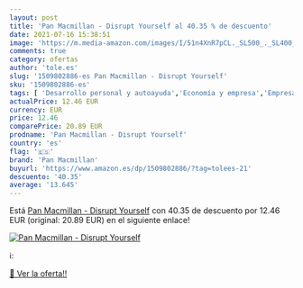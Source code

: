 ```yaml
---
layout: post
title: 'Pan Macmillan - Disrupt Yourself al 40.35 % de descuento'
date: 2021-07-16 15:38:51
image: 'https://m.media-amazon.com/images/I/51n4XnR7pCL._SL500_._SL400_.jpg'
comments: true
category: ofertas
author: 'tole.es'
slug: '1509802886-es Pan Macmillan - Disrupt Yourself'
sku: '1509802886-es'
tags: [ 'Desarrollo personal y autoayuda','Economía y empresa','Empresa, estrategia y gestión','Libros','Salud, familia y desarrollo personal','pan macmillan', ]
actualPrice: 12.46 EUR
currency: EUR
price: 12.46
comparePrice: 20.89 EUR
prodname: 'Pan Macmillan - Disrupt Yourself'
country: 'es'
flag: '🇪🇸'
brand: 'Pan Macmillan'
buyurl: 'https://www.amazon.es/dp/1509802886/?tag=tolees-21'
descuento: '40.35'
average: '13.645'
---
```


Está [Pan Macmillan - Disrupt Yourself](https://www.amazon.es/dp/1509802886/?tag=tolees-21) con 40.35 de descuento por 12.46 EUR (original: 20.89 EUR) en el siguiente enlace!

[![Pan Macmillan - Disrupt Yourself](https://m.media-amazon.com/images/I/51n4XnR7pCL._SL500_._SL400_.jpg)](https://www.amazon.es/dp/1509802886/?tag=tolees-21)

ℹ️:


[🛒 Ver la oferta!!](https://www.amazon.es/dp/1509802886/?tag=tolees-21)
